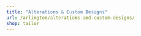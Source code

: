 ```yaml
---
title: "Alterations & Custom Designs"
url: /arlington/alterations-and-custom-designs/
shop: tailor
---
```

